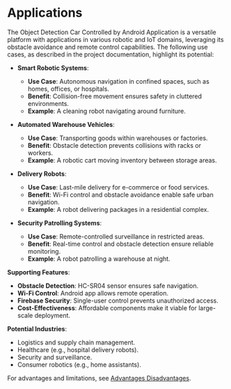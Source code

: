 # Applications

The Object Detection Car Controlled by Android Application is a versatile platform with applications in various robotic and IoT domains, leveraging its obstacle avoidance and remote control capabilities. The following use cases, as described in the project documentation, highlight its potential:

- **Smart Robotic Systems**:
  - **Use Case**: Autonomous navigation in confined spaces, such as homes, offices, or hospitals.
  - **Benefit**: Collision-free movement ensures safety in cluttered environments.
  - **Example**: A cleaning robot navigating around furniture.

- **Automated Warehouse Vehicles**:
  - **Use Case**: Transporting goods within warehouses or factories.
  - **Benefit**: Obstacle detection prevents collisions with racks or workers.
  - **Example**: A robotic cart moving inventory between storage areas.

- **Delivery Robots**:
  - **Use Case**: Last-mile delivery for e-commerce or food services.
  - **Benefit**: Wi-Fi control and obstacle avoidance enable safe urban navigation.
  - **Example**: A robot delivering packages in a residential complex.

- **Security Patrolling Systems**:
  - **Use Case**: Remote-controlled surveillance in restricted areas.
  - **Benefit**: Real-time control and obstacle detection ensure reliable monitoring.
  - **Example**: A robot patrolling a warehouse at night.

**Supporting Features**:
- **Obstacle Detection**: HC-SR04 sensor ensures safe navigation.
- **Wi-Fi Control**: Android app allows remote operation.
- **Firebase Security**: Single-user control prevents unauthorized access.
- **Cost-Effectiveness**: Affordable components make it viable for large-scale deployment.

**Potential Industries**:
- Logistics and supply chain management.
- Healthcare (e.g., hospital delivery robots).
- Security and surveillance.
- Consumer robotics (e.g., home assistants).

For advantages and limitations, see [Advantages Disadvantages](advantages_disadvantages.markdown).
